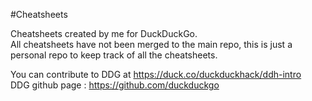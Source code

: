 #Cheatsheets

Cheatsheets created by me for DuckDuckGo.<br/>
All cheatsheets have not been merged to the main repo, this is just a personal repo to keep track of all the cheatsheets.

You can contribute to DDG at https://duck.co/duckduckhack/ddh-intro <br/>
DDG github page : https://github.com/duckduckgo
